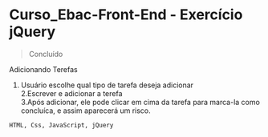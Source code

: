 # Curso_Ebac-Front-End - Exercício jQuery 
> Concluído 

Adicionando Terefas
1. Usuário escolhe qual tipo de tarefa deseja adicionar <br/>
2.Escrever e adicionar a terefa <br/>
3.Após adicionar, ele pode clicar em cima da tarefa para marca-la como concluíca, e assim aparecerá um risco. <br/>
```
HTML, Css, JavaScript, jQuery 
```
